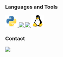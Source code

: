 <h3 align="left">Languages and Tools</h3>
<p align="left">
  <a href="https://www.python.org/">
    <img height="40" src="https://raw.githubusercontent.com/devicons/devicon/master/icons/python/python-original.svg">
  </a>
  <a href="https://earthengine.google.com">
    <img height="40" src="https://raw.githubusercontent.com/marcelobrito-mvab/marcelobrito-mvab/29166dfa42c0966451c24ba740f30eced4342960/icons/google-earth-engine.svg">
  </a>
  <a href="https://www.qgis.org/">
    <img height="40" src="https://raw.githubusercontent.com/qgis/QGIS/1a3be589d3780f7dfb315da52e885ca6eef0900f/images/icons/qgis_icon.svg">
  </a>
  <a href="https://www.linux.org">
    <img height="40" src="https://raw.githubusercontent.com/devicons/devicon/master/icons/linux/linux-original.svg">
  </a>
<h3 align="left">Contact</h3>
<p align="left">
  <a href="https://www.linkedin.com/in/marcelo-brito">
      <img src="https://img.shields.io/badge/linkedin-%230077B5.svg?&style=for-the-badge&logo=linkedin&logoColor=white&link=mailto:https://www.linkedin.com/in/marcelo-brito">
  </a>  
  
<!-- 
# + Badges -> https://github.com/alexandresanlim/Badges4-README.md-Profile
# Gmail
https://img.shields.io/badge/Gmail-D14836?style=for-the-badge&logo=gmail&logoColor=white
# Excel
https://raw.githubusercontent.com/sempostma/office365-icons/4ef2ee3dc5705f4ab23bc5fc7f236884d0bc10f3/svg/excel.svg
# PowerPoint
https://raw.githubusercontent.com/sempostma/office365-icons/4ef2ee3dc5705f4ab23bc5fc7f236884d0bc10f3/svg/powerpoint.svg
# Word
https://raw.githubusercontent.com/sempostma/office365-icons/4ef2ee3dc5705f4ab23bc5fc7f236884d0bc10f3/svg/word.svg
<p align="left">
  <a href="https://github.com/marcelobrito-mvab/github-readme-stats">
    <img
      align="left"
      src="https://github-readme-stats.vercel.app/api/top-langs/?username=marcelobrito-mvab&layout=compact"
    />
  </a>
  <a href="https://github.com/marcelobrito-mvab/github-readme-stats">
    <img
      align="center"
      height="165"
      src="https://github-readme-stats.vercel.app/api?username=marcelobrito-mvab&count_private=true&show_icons=true&custom_title=Github%20Status&hide=issues"
    />
  </a>
</p>
-->
